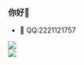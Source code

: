 ### 你好👋

- :satellite: QQ:2221121757
<div align="left"> <img src="https://github-readme-stats.vercel.app/api/top-langs/?username=jiajiaxd&hide_title=true&hide_border=true&layout=compact&langs_count=6&text_color=000&icon_color=fff&bg_color=ffffff&theme=graywhite" /> </div>
 <img align="left" src="https://github-readme-stats.vercel.app/api?username=jiajiaxd&show_icons=true&icon_color=CE1D2D&text_color=718096&bg_color=ffffff&hide_title=true" />
